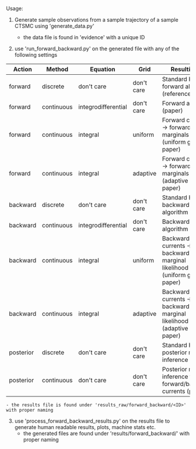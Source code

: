 Usage:

1. Generate sample observations from a sample trajectory of a sample CTSMC using 'generate_data.py'
    - the data file is found in 'evidence' with a unique ID

2. use 'run_forward_backward.py' on the generated file with any of the following settings

|  Action   |   Method   |      Equation       |    Grid    |                               Resulting in                               |
|-----------|------------|---------------------|------------|--------------------------------------------------------------------------|
| forward   | discrete   | don't care          | don't care | Standard HSMM forward algorithm (reference)                              |
| forward   | continuous | integrodifferential | don't care | Forward algorithm (paper)                                                |
| forward   | continuous | integral            | uniform    | Forward currents -> forward marginals (uniform grid, paper)              |
| forward   | continuous | integral            | adaptive   | Forward currents -> forward marginals (adaptive HSMM, paper)             |
| backward  | discrete   | don't care          | don't care | Standard HSMM backward algorithm                                         |
| backward  | continuous | integrodifferential | don't care | Backward algorithm (paper)                                               |
| backward  | continuous | integral            | uniform    | Backward currents -> backward marginal likelihood (uniform grid, paper)  |
| backward  | continuous | integral            | adaptive   | Backward currents -> backward marginal likelihood (adaptive HSMM, paper) |
| posterior | discrete   | don't care          | don't care | Standard HSMM posterior marginal inference                               |
| posterior | continuous | don't care          | don't care | Posterior marginal inference from forward/backward currents (paper)      |

    - the results file is found under 'results_raw/forward_backward/<ID>' with proper naming

3. use 'process_forward_backward_results.py' on the results file to generate human readable results, plots, machine stats etc.
    - the generated files are found under 'results/forward_backward/<ID>' with proper naming
